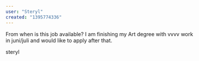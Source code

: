 ```yaml
---
user: "Steryl"
created: "1395774336"
---
```


From when is this job available?
I am finishing my Art degree with vvvv work in juni/juli and would like to apply after that.

steryl
